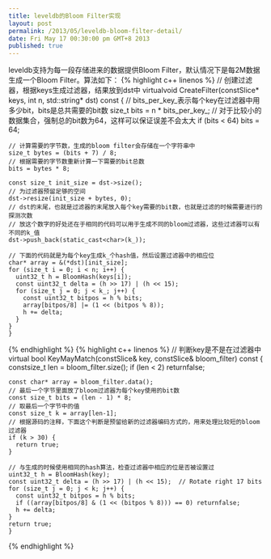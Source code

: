 ```yaml
---
title: leveldb的Bloom Filter实现
layout: post
permalink: /2013/05/leveldb-bloom-filter-detail/
date: Fri May 17 00:30:00 pm GMT+8 2013
published: true
---
```

leveldb支持为每一段存储进来的数据提供Bloom Filter，默认情况下是每2M数据生成一个Bloom Filter。算法如下：
{% highlight c++ linenos %}
	// 创建过滤器，根据keys生成过滤器，结果放到dst中
	virtualvoid CreateFilter(constSlice* keys, int n, std::string* dst) const {
    // bits_per_key_表示每个key在过滤器中用多少bit，bits是总共需要的bit数
    size_t bits = n * bits_per_key_;
    // 对于比较小的数据集合，强制总的bit数为64，这样可以保证误差不会太大
    if (bits < 64) bits = 64;

    // 计算需要的字节数，生成的bloom filter会存储在一个字符串中
    size_t bytes = (bits + 7) / 8;
    // 根据需要的字节数重新计算一下需要的bit总数
    bits = bytes * 8;

    const size_t init_size = dst->size();
    // 为过滤器预留足够的空间
    dst->resize(init_size + bytes, 0);
    // dst的末尾，也就是过滤器的末尾放入每个key需要的bit数，也就是过滤的时候需要进行的探测次数
    // 放这个数字的好处还在于相同的代码可以用于生成不同的bloom过滤器，这些过滤器可以有不同的k_值
    dst->push_back(static_cast<char>(k_)); 

	// 下面的代码就是为每个key生成k_个hash值，然后设置过滤器中的相应位
    char* array = &(*dst)[init_size];
    for (size_t i = 0; i < n; i++) {
      uint32_t h = BloomHash(keys[i]);
      const uint32_t delta = (h >> 17) | (h << 15);
      for (size_t j = 0; j < k_; j++) {
        const uint32_t bitpos = h % bits;
        array[bitpos/8] |= (1 << (bitpos % 8));
        h += delta;
      }
    }
    }
{% endhighlight %}
{% highlight c++ linenos %}
	// 判断key是不是在过滤器中
	virtual bool KeyMayMatch(constSlice& key, constSlice& bloom_filter) const {
    constsize_t len = bloom_filter.size();
    if (len < 2) returnfalse;

    const char* array = bloom_filter.data();
    // 最后一个字节里面放了bloom过滤器为每个key使用的bit数
    const size_t bits = (len - 1) * 8;
    // 取最后一个字节中的值
    const size_t k = array[len-1];
    // 根据源码的注释，下面这个判断是预留给新的过滤器编码方式的，用来处理比较短的bloom过滤器
    if (k > 30) {
      return true;
    }

    // 与生成的时候使用相同的hash算法，检查过滤器中相应的位是否被设置过
    uint32_t h = BloomHash(key);
    const uint32_t delta = (h >> 17) | (h << 15);  // Rotate right 17 bits
    for (size_t j = 0; j < k; j++) {
      const uint32_t bitpos = h % bits;
      if ((array[bitpos/8] & (1 << (bitpos % 8))) == 0) returnfalse;
      h += delta;
    }
    return true;
    }
   {% endhighlight %} 
